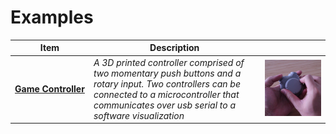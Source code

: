 # Examples



| Item | Description |     |
| ---- | ----------- | --- |
| [**Game&nbsp;Controller**](Game%20Controller) | _A 3D printed controller comprised of two momentary push buttons and a rotary input. Two controllers can be connected to a microcontroller that communicates over usb serial to a software visualization_ | ![Game Controller](Game%20Controller/GameController_Img1.png) |